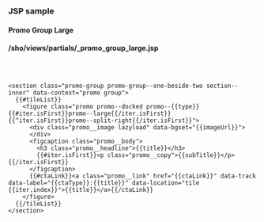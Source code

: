 
<div class="jsp-partial-annotation-container"><h3 class="jsp-partial-annotation jsp-partial-annotation--header">JSP sample</h3><h4 class="jsp-partial-annotation jsp-partial-annotation--name">Promo Group Large</h4><h4 class="jsp-partial-annotation jsp-partial-annotation--exports">/sho/views/partials/_promo_group_large.jsp</h4></div>

```



<section class="promo-group promo-group--one-beside-two section--inner" data-context="promo group">
  {{#tileList}}
    <figure class="promo promo--docked promo--{{type}} {{#iter.isFirst}}promo--large{{/iter.isFirst}}  {{^iter.isFirst}}promo--split-right{{/iter.isFirst}}">
      <div class="promo__image lazyload" data-bgset="{{imageUrl}}">
      </div>
      <figcaption class="promo__body">
        <h3 class="promo__headline">{{title}}</h3> 
        {{#iter.isFirst}}<p class="promo__copy">{{subTitle}}</p>{{/iter.isFirst}}
      </figcaption>
      {{#ctaLink}}<a class="promo__link" href="{{ctaLink}}" data-track data-label="{{ctaType}}:{{title}}" data-location="tile {{iter.index}}">{{title}}</a>{{/ctaLink}}
    </figure>
  {{/tileList}}
</section>
```
